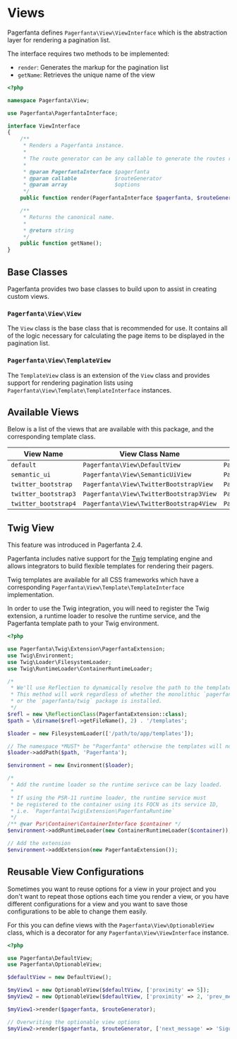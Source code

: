 # Views

Pagerfanta defines `Pagerfanta\View\ViewInterface` which is the abstraction layer for rendering a pagination list.

The interface requires two methods to be implemented:

- `render`: Generates the markup for the pagination list
- `getName`: Retrieves the unique name of the view 

```php
<?php

namespace Pagerfanta\View;

use Pagerfanta\PagerfantaInterface;

interface ViewInterface
{
    /**
     * Renders a Pagerfanta instance.
     *
     * The route generator can be any callable to generate the routes receiving the page number as first and unique argument.
     *
     * @param PagerfantaInterface $pagerfanta
     * @param callable            $routeGenerator
     * @param array               $options
     */
    public function render(PagerfantaInterface $pagerfanta, $routeGenerator, array $options = []);

    /**
     * Returns the canonical name.
     *
     * @return string
     */
    public function getName();
}
```

## Base Classes

Pagerfanta provides two base classes to build upon to assist in creating custom views.

### `Pagerfanta\View\View`

The `View` class is the base class that is recommended for use. It contains all of the logic necessary for calculating the page items to be displayed in the pagination list.

### `Pagerfanta\View\TemplateView`

The `TemplateView` class is an extension of the `View` class and provides support for rendering pagination lists using `Pagerfanta\View\Template\TemplateInterface` instances.

## Available Views

Below is a list of the views that are available with this package, and the corresponding template class.

| View Name            | View Class Name                         | Template Class Name                                  |
| -------------------- | --------------------------------------- | ---------------------------------------------------- |
| `default`            | `Pagerfanta\View\DefaultView`           | `Pagerfanta\View\Template\DefaultTemplate`           |
| `semantic_ui`        | `Pagerfanta\View\SemanticUiView`        | `Pagerfanta\View\Template\SemanticUiTemplate`        |
| `twitter_bootstrap`  | `Pagerfanta\View\TwitterBootstrapView`  | `Pagerfanta\View\Template\TwitterBootstrapTemplate`  |
| `twitter_bootstrap3` | `Pagerfanta\View\TwitterBootstrap3View` | `Pagerfanta\View\Template\TwitterBootstrap3Template` |
| `twitter_bootstrap4` | `Pagerfanta\View\TwitterBootstrap4View` | `Pagerfanta\View\Template\TwitterBootstrap4Template` |

## Twig View

<div class="docs-note docs-note--new-feature">This feature was introduced in Pagerfanta 2.4.</div>

Pagerfanta includes native support for the [Twig](https://twig.symfony.com/) templating engine and allows integrators to build flexible templates for rendering their pagers.

Twig templates are available for all CSS frameworks which have a corresponding `Pagerfanta\View\Template\TemplateInterface` implementation.

In order to use the Twig integration, you will need to register the Twig extension, a runtime loader to resolve the runtime service, and the Pagerfanta template path to your Twig environment.

```php
<?php

use Pagerfanta\Twig\Extension\PagerfantaExtension;
use Twig\Environment;
use Twig\Loader\FilesystemLoader;
use Twig\RuntimeLoader\ContainerRuntimeLoader;

/*
 * We'll use Reflection to dynamically resolve the path to the templates provided by the package.
 * This method will work regardless of whether the monolithic `pagerfanta/pagerfanta` package
 * or the `pagerfanta/twig` package is installed.
 */
$refl = new \ReflectionClass(PagerfantaExtension::class);
$path = \dirname($refl->getFileName(), 2) . '/templates';

$loader = new FilesystemLoader(['/path/to/app/templates']);

// The namespace *MUST* be "Pagerfanta" otherwise the templates will not work correctly
$loader->addPath($path, 'Pagerfanta');

$environment = new Environment($loader);

/*
 * Add the runtime loader so the runtime serivce can be lazy loaded.
 *
 * If using the PSR-11 runtime loader, the runtime service must
 * be registered to the container using its FQCN as its service ID,
 * i.e. `Pagerfanta\Twig\Extension\PagerfantaRuntime`
 */
/** @var Psr\Container\ContainerInterface $container */
$environment->addRuntimeLoader(new ContainerRuntimeLoader($container));

// Add the extension
$environment->addExtension(new PagerfantaExtension());
```

## Reusable View Configurations

Sometimes you want to reuse options for a view in your project and you don't want to repeat those options each time you render a view, or you have different configurations for a view and you want to save those configurations to be able to change them easily.

For this you can define views with the `Pagerfanta\View\OptionableView` class, which is a decorator for any `Pagerfanta\View\ViewInterface` instance.

```php
<?php

use Pagerfanta\DefaultView;
use Pagerfanta\OptionableView;

$defaultView = new DefaultView();

$myView1 = new OptionableView($defaultView, ['proximity' => 5]);
$myView2 = new OptionableView($defaultView, ['proximity' => 2, 'prev_message' => 'Anterior', 'next_message' => 'Siguiente']);

$myView1->render($pagerfanta, $routeGenerator);

// Overwriting the optionable view options
$myView2->render($pagerfanta, $routeGenerator, ['next_message' => 'Siguiente!!']);
```
